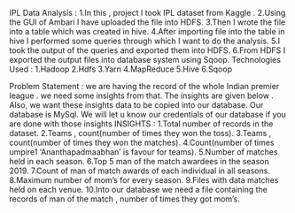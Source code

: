 IPL Data Analysis :
 1.In this , project I took IPL dataset from Kaggle .
2.Using the GUI of Ambari I have uploaded the file into HDFS.
3.Then I wrote the file into a table which was created in hive.
4.After importing file into the table in hive I performed some queries through which I want to do the analysis.
5.I took the output of the queries and exported them into HDFS.
6.From HDFS I exported the output files into database system using Sqoop. 
Technologies Used : 
1.Hadoop
2.Hdfs
3.Yarn
4.MapReduce
5.Hive
6.Sqoop

Problem Statement :
 we are having the record of the whole Indian premier league . we need some insights from that. The insights are given below . Also, we want these insights data to be copied into our database. Our database is MySql. We will let u know our credentials  of our database if you are done with those insights
INSIGHTS : 
1.Total number of records in the dataset.
2.Teams ,  count(number of times they won the toss).
3.Teams ,  count(number of times they won the matches).
4.Count(number of times  umpire1 ‘Ananthapadmaabhan’  is favour for teams).
5.Number of matches held in each season.
6.Top 5 man of the match awardees in the season 2019.
7.Count of man of match awards of each individual in all seasons.
8.Maximum number of mom’s for every season.
9.Files with  data matches held on each venue.
10.Into our database we need a file containing the records of man of the match , number of times they got mom’s.
